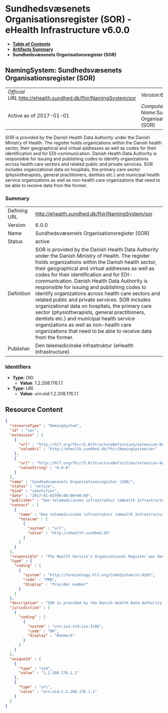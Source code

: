 # Sundhedsvæsenets Organisationsregister (SOR) - eHealth Infrastructure v6.0.0

* [**Table of Contents**](toc.md)
* [**Artifacts Summary**](artifacts.md)
* **Sundhedsvæsenets Organisationsregister (SOR)**

## NamingSystem: Sundhedsvæsenets Organisationsregister (SOR) 

| | |
| :--- | :--- |
| *Official URL*:http://ehealth.sundhed.dk/fhir/NamingSystem/sor | *Version*:6.0.0 |
| Active as of 2017-01-01 | *Computable Name*:Sundhedsvæsenets Organisationsregister (SOR) |

 
SOR is provided by the Danish Health Data Authority under the Danish Ministry of Health. The register holds organizations within the Danish health sector, their geographical and virtual addresses as well as codes for their identification and for EDI-communication. Danish Health Data Authority is responsible for issuing and publishing codes to identify organizations across health care sectors and related public and private services. SOR includes organizational data on hospitals, the primary care sector (physiotherapists, general practitioners, dentists etc.) and municipal health service organizations as well as non-health care organizations that need to be able to receive data from the former. 

### Summary

| | |
| :--- | :--- |
| Defining URL | http://ehealth.sundhed.dk/fhir/NamingSystem/sor |
| Version | 6.0.0 |
| Name | Sundhedsvæsenets Organisationsregister (SOR) |
| Status | active |
| Definition | SOR is provided by the Danish Health Data Authority under the Danish Ministry of Health. The register holds organizations within the Danish health sector, their geographical and virtual addresses as well as codes for their identification and for EDI-communication. Danish Health Data Authority is responsible for issuing and publishing codes to identify organizations across health care sectors and related public and private services. SOR includes organizational data on hospitals, the primary care sector (physiotherapists, general practitioners, dentists etc.) and municipal health service organizations as well as non-health care organizations that need to be able to receive data from the former. |
| Publisher | Den telemedicinske infrastruktur (eHealth Infrastructure) |

### Identifiers

* **Type**: OID
  * **Value**: 1.2.208.176.1.1
* **Type**: URI
  * **Value**: urn:oid:1.2.208.176.1.1



## Resource Content

```json
{
  "resourceType" : "NamingSystem",
  "id" : "sor",
  "extension" : [
    {
      "url" : "http://hl7.org/fhir/5.0/StructureDefinition/extension-NamingSystem.url",
      "valueUri" : "http://ehealth.sundhed.dk/fhir/NamingSystem/sor"
    },
    {
      "url" : "http://hl7.org/fhir/5.0/StructureDefinition/extension-NamingSystem.version",
      "valueString" : "6.0.0"
    }
  ],
  "name" : "Sundhedsvæsenets Organisationsregister (SOR)",
  "status" : "active",
  "kind" : "identifier",
  "date" : "2017-01-01T00:00:00+00:00",
  "publisher" : "Den telemedicinske infrastruktur (eHealth Infrastructure)",
  "contact" : [
    {
      "name" : "Den telemedicinske infrastruktur (eHealth Infrastructure)",
      "telecom" : [
        {
          "system" : "url",
          "value" : "http://ehealth.sundhed.dk"
        }
      ]
    }
  ],
  "responsible" : "The Health Service's Organizational Register was developed in the National Board of Health in 2006-2007 in cooperation with the regions and MedCom",
  "type" : {
    "coding" : [
      {
        "system" : "http://terminology.hl7.org/CodeSystem/v2-0203",
        "code" : "PRN",
        "display" : "Provider number"
      }
    ]
  },
  "description" : "SOR is provided by the Danish Health Data Authority under the Danish Ministry of Health. The register holds organizations within the Danish health sector, their geographical and virtual addresses as well as codes for their identification and for EDI-communication. Danish Health Data Authority is responsible for issuing and publishing codes to identify organizations across health care sectors and related public and private services. SOR includes organizational data on hospitals, the primary care sector (physiotherapists, general practitioners, dentists etc.) and municipal health service organizations as well as non-health care organizations that need to be able to receive data from the former.",
  "jurisdiction" : [
    {
      "coding" : [
        {
          "system" : "urn:iso:std:iso:3166",
          "code" : "DK",
          "display" : "Denmark"
        }
      ]
    }
  ],
  "uniqueId" : [
    {
      "type" : "oid",
      "value" : "1.2.208.176.1.1"
    },
    {
      "type" : "uri",
      "value" : "urn:oid:1.2.208.176.1.1"
    }
  ]
}

```
